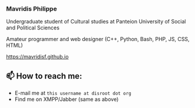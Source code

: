 ### Mavridis Philippe

Undergraduate student of Cultural studies at Panteion University of Social and Political Sciences

Amateur programmer and web designer (C++, Python, Bash, PHP, JS, CSS, HTML)

https://mavridisf.github.io

 ## 📫 How to reach me:
 - E-mail me at `this username at disroot dot org`
 - Find me on XMPP/Jabber (same as above)
